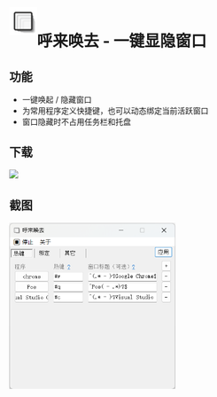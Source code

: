 <img align="left" width="50" height="50" src="misc/icon_480.png">

# 呼来唤去 - 一键显隐窗口

## 功能

- 一键唤起 / 隐藏窗口
- 为常用程序定义快捷键，也可以动态绑定当前活跃窗口
- 窗口隐藏时不占用任务栏和托盘

## 下载
[![](https://img.shields.io/badge/download-latest-orange.svg)](https://github.com/john-walks-slow/window-summoner/releases/latest)
## 截图
<img align="left" width="300" height="300" src="misc/screenshot2.png">